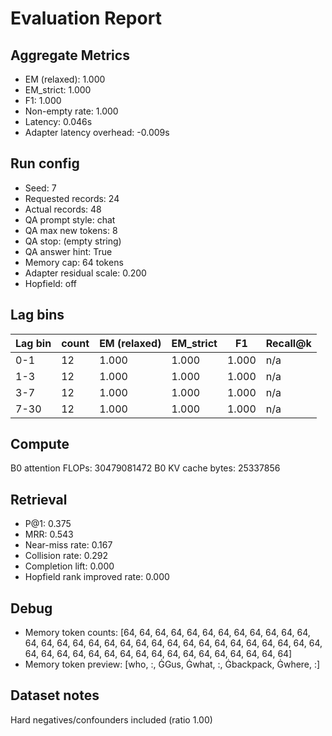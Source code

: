 # Evaluation Report

## Aggregate Metrics

- EM (relaxed): 1.000
- EM_strict: 1.000
- F1: 1.000
- Non-empty rate: 1.000
- Latency: 0.046s
- Adapter latency overhead: -0.009s

## Run config
- Seed: 7
- Requested records: 24
- Actual records: 48
- QA prompt style: chat
- QA max new tokens: 8
- QA stop: (empty string)
- QA answer hint: True
- Memory cap: 64 tokens
- Adapter residual scale: 0.200
- Hopfield: off

## Lag bins
| Lag bin | count | EM (relaxed) | EM_strict | F1 | Recall@k |
| ------- | ----- | ------------- | --------- | --- | -------- |
| 0-1 | 12 | 1.000 | 1.000 | 1.000 | n/a |
| 1-3 | 12 | 1.000 | 1.000 | 1.000 | n/a |
| 3-7 | 12 | 1.000 | 1.000 | 1.000 | n/a |
| 7-30 | 12 | 1.000 | 1.000 | 1.000 | n/a |

## Compute
B0 attention FLOPs: 30479081472
B0 KV cache bytes: 25337856

## Retrieval
- P@1: 0.375
- MRR: 0.543
- Near-miss rate: 0.167
- Collision rate: 0.292
- Completion lift: 0.000
- Hopfield rank improved rate: 0.000

## Debug
- Memory token counts: [64, 64, 64, 64, 64, 64, 64, 64, 64, 64, 64, 64, 64, 64, 64, 64, 64, 64, 64, 64, 64, 64, 64, 64, 64, 64, 64, 64, 64, 64, 64, 64, 64, 64, 64, 64, 64, 64, 64, 64, 64, 64, 64, 64, 64, 64, 64, 64]
- Memory token preview: [who, :, ĠGus, Ġwhat, :, Ġbackpack, Ġwhere, :]

## Dataset notes
Hard negatives/confounders included (ratio 1.00)